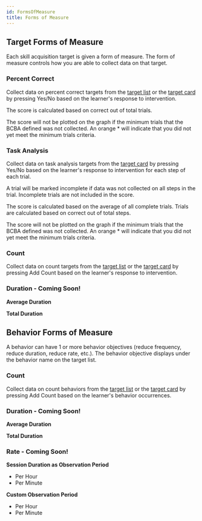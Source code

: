 ```yaml
---
id: FormsOfMeasure
title: Forms of Measure
---
```

## Target Forms of Measure
Each skill acquisition target is given a form of measure. The form of measure controls how you are able to collect data on that target.

### Percent Correct
Collect data on percent correct targets from the [target list](../DataCollection/DataCollectionOnTargetList.md) or the [target card](../DataCollection/DataCollectionTargetCard.md) by pressing Yes/No based on the learner's response to intervention.

The score is calculated based on correct out of total trials.

The score will not be plotted on the graph if the minimum trials that the BCBA defined was not collected. An orange * will indicate that you did not yet meet the minimum trials criteria.

### Task Analysis
Collect data on task analysis targets from the [target card](../DataCollection/DataCollectionTargetCard.md) by pressing Yes/No based on the learner's response to intervention for each step of each trial.

A trial will be marked incomplete if data was not collected on all steps in the trial. Incomplete trials are not included in the score.

The score is calculated based on the average of all complete trials. Trials are calculated based on correct out of total steps.

The score will not be plotted on the graph if the minimum trials that the BCBA defined was not collected. An orange * will indicate that you did not yet meet the minimum trials criteria.


### Count
Collect data on count targets from the [target list](../DataCollection/DataCollectionOnTargetList.md) or the [target card](../DataCollection/DataCollectionTargetCard.md) by pressing Add Count based on the learner's response to intervention.

### Duration - Coming Soon!

**Average Duration**

**Total Duration**

## Behavior Forms of Measure

A behavior can have 1 or more behavior objectives (reduce frequency, reduce duration, reduce rate, etc.).
The behavior objective displays under the behavior name on the target list.

### Count
Collect data on count behaviors from the [target list](../DataCollection/DataCollectionOnTargetList.md) or the [target card](../DataCollection/DataCollectionTargetCard.md) by pressing Add Count based on the learner's behavior occurrences.

### Duration - Coming Soon!

**Average Duration**

**Total Duration**

### Rate - Coming Soon!

**Session Duration as Observation Period**

- Per Hour
- Per Minute

**Custom Observation Period**
- Per Hour
- Per Minute